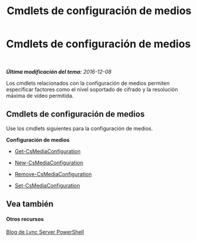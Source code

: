 ﻿---
title: Cmdlets de configuración de medios
TOCTitle: Cmdlets de configuración de medios
ms:assetid: 3b0802a4-3ce5-4ffd-89bb-292a2e86ff0e
ms:mtpsurl: https://technet.microsoft.com/es-es/library/Gg415647(v=OCS.15)
ms:contentKeyID: 48274985
ms.date: 01/07/2017
mtps_version: v=OCS.15
ms.translationtype: HT
---

# Cmdlets de configuración de medios

 

_**Última modificación del tema:** 2016-12-08_

Los cmdlets relacionados con la configuración de medios permiten especificar factores como el nivel soportado de cifrado y la resolución máxima de vídeo permitida.

## Cmdlets de configuración de medios

Use los cmdlets siguientes para la configuración de medios.

**Configuración de medios**

  -   
    [Get-CsMediaConfiguration](get-csmediaconfiguration.md)

  -   
    [New-CsMediaConfiguration](new-csmediaconfiguration.md)

  -   
    [Remove-CsMediaConfiguration](remove-csmediaconfiguration.md)

  -   
    [Set-CsMediaConfiguration](set-csmediaconfiguration.md)

## Vea también

#### Otros recursos

[Blog de Lync Server PowerShell](http://go.microsoft.com/fwlink/?linkid=203150%26clcid=0xc0a)

